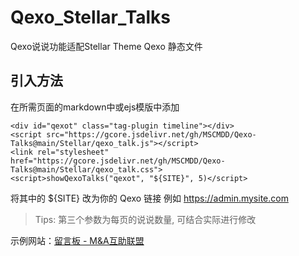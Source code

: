 # Qexo_Stellar_Talks
Qexo说说功能适配Stellar Theme
Qexo 静态文件

## 引入方法
在所需页面的markdown中或ejs模版中添加
```
<div id="qexot" class="tag-plugin timeline"></div>
<script src="https://gcore.jsdelivr.net/gh/MSCMDD/Qexo-Talks@main/Stellar/qexo_talk.js"></script>
<link rel="stylesheet" href="https://gcore.jsdelivr.net/gh/MSCMDD/Qexo-Talks@main/Stellar/qexo_talk.css">
<script>showQexoTalks("qexot", "${SITE}", 5)</script>
```
将其中的 ${SITE} 改为你的 Qexo 链接 例如 https://admin.mysite.com
>Tips: 第三个参数为每页的说说数量, 可结合实际进行修改

示例网站：[留言板 - M&A互助联盟](https://mscmdd.github.io/contact/)
